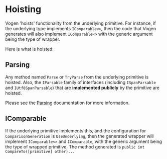 # Hoisting

Vogen 'hoists' functionality from the underlying primitive. For instance, if the underlying type implements `IComparable<>`, then the code that Vogen generates will also implement `IComparable<>` with the generic argument being the type of wrapper.

Here is what is hoisted:

## Parsing        

Any method named `Parse` or `TryParse` from the underlying primitive is hoisted.
Also, the `IParsable`
family of interfaces (including `ISpanParsable` and `IUtf8SpanParsable`)
that are **implemented publicly** by the primitive are hoisted.

Please see the [Parsing](Parsing.md) documentation for more information.

## IComparable

If the underlying primitive implements this, and the configuration for `ComparisonGeneration` is `UseUnderlying`, then the generated wrapper will implement `IComparable<>` and `IComparable`, with the generic argument being the type of wrapped primitive.
The method generated is `public int CompareTo([primitive] other)...`
